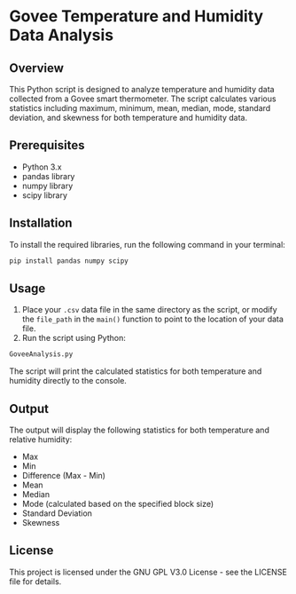 # Govee Temperature and Humidity Data Analysis

## Overview
This Python script is designed to analyze temperature and humidity data collected from a Govee smart thermometer. The script calculates various statistics including maximum, minimum, mean, median, mode, standard deviation, and skewness for both temperature and humidity data.

## Prerequisites
- Python 3.x
- pandas library
- numpy library
- scipy library

## Installation
To install the required libraries, run the following command in your terminal:

```bash
pip install pandas numpy scipy
```

## Usage
1. Place your `.csv` data file in the same directory as the script, or modify the `file_path` in the `main()` function to point to the location of your data file.
2. Run the script using Python:

```bash
GoveeAnalysis.py
```

The script will print the calculated statistics for both temperature and humidity directly to the console.

## Output
The output will display the following statistics for both temperature and relative humidity:
- Max
- Min
- Difference (Max - Min)
- Mean
- Median
- Mode (calculated based on the specified block size)
- Standard Deviation
- Skewness

## License
This project is licensed under the GNU GPL V3.0 License - see the LICENSE file for details.